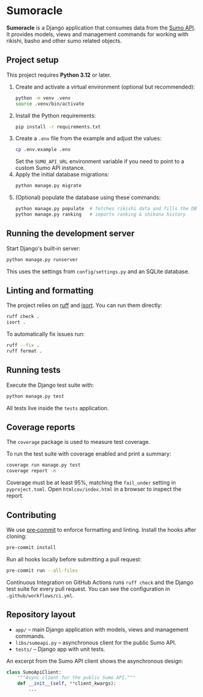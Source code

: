 # Sumoracle

**Sumoracle** is a Django application that consumes data from the
[Sumo API](https://sumo-api.com/).
It provides models, views and management commands for working with rikishi,
basho and other sumo related objects.

## Project setup

This project requires **Python 3.12** or later.

1. Create and activate a virtual environment (optional but recommended):
   ```bash
   python -m venv .venv
   source .venv/bin/activate
   ```
2. Install the Python requirements:
   ```bash
   pip install -r requirements.txt
   ```
3. Create a `.env` file from the example and adjust the values:
   ```bash
   cp .env.example .env
   ```
   Set the `SUMO_API_URL` environment variable if you need to point to a
   custom Sumo API instance.
4. Apply the initial database migrations:
   ```bash
   python manage.py migrate
   ```
5. (Optional) populate the database using these commands:
   ```bash
   python manage.py populate  # fetches rikishi data and fills the DB
   python manage.py ranking   # imports ranking & shikona history
   ```

## Running the development server

Start Django's built‑in server:
```bash
python manage.py runserver
```
This uses the settings from `config/settings.py` and an SQLite database.

## Linting and formatting

The project relies on [ruff](https://docs.astral.sh/ruff/) and
[isort](https://pycqa.github.io/isort/). You can run them directly:
```bash
ruff check .
isort .
```
To automatically fix issues run:
```bash
ruff --fix .
ruff format .
```

## Running tests

Execute the Django test suite with:
```bash
python manage.py test
```
All tests live inside the `tests` application.

## Coverage reports

The `coverage` package is used to measure test coverage.

To run the test suite with coverage enabled and print a summary:
```bash
coverage run manage.py test
coverage report -m
```
Coverage must be at least 95%, matching the `fail_under` setting in `pyproject.toml`.
Open `htmlcov/index.html` in a browser to inspect the report.

## Contributing

We use [pre‑commit](https://pre-commit.com/) to enforce formatting and linting.
Install the hooks after cloning:
```bash
pre-commit install
```
Run all hooks locally before submitting a pull request:
```bash
pre-commit run --all-files
```
Continuous Integration on GitHub Actions runs `ruff check` and the Django test
suite for every pull request.
You can see the configuration in `.github/workflows/ci.yml`.

## Repository layout

- `app/` – main Django application with models, views and management commands.
- `libs/sumoapi.py` – asynchronous client for the public Sumo API.
- `tests/` – Django app with unit tests.

An excerpt from the Sumo API client shows the asynchronous design:
```python
class SumoApiClient:
    """Async client for the public Sumo API."""
    def __init__(self, **client_kwargs):
        ...
```

